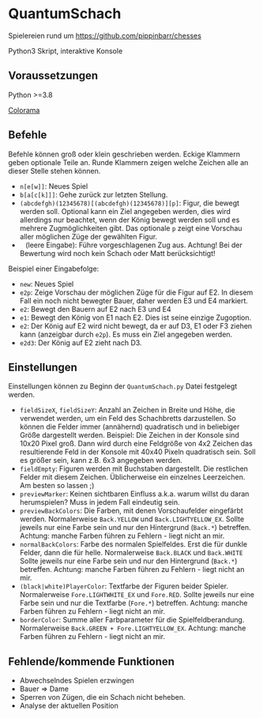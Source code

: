 # QuantumSchach
Spielereien rund um https://github.com/pippinbarr/chesses

Python3 Skript, interaktive Konsole
## Voraussetzungen
Python >=3.8

[Colorama](https://pypi.org/project/colorama/)

## Befehle
Befehle können groß oder klein geschrieben werden. Eckige Klammern geben optionale Teile an. Runde Klammern zeigen welche Zeichen alle an dieser Stelle stehen können.
* `n[e[w]]`: Neues Spiel
* `b[a[c[k]]]`: Gehe zurück zur letzten Stellung.
* `(abcdefgh)(12345678)[(abcdefgh)(12345678)][p]`: Figur, die bewegt werden soll. Optional kann ein Ziel angegeben werden, dies wird allerdings nur beachtet, wenn der König bewegt werden soll und es mehrere Zugmöglichkeiten gibt. Das optionale `p` zeigt eine Vorschau aller möglichen Züge der gewählten Figur. 
* ` ` (leere Eingabe): Führe vorgeschlagenen Zug aus. Achtung! Bei der Bewertung wird noch kein Schach oder Matt berücksichtigt!

Beispiel einer Eingabefolge:
* `new`: Neues Spiel
* `e2p`: Zeige Vorschau der möglichen Züge für die Figur auf E2. In diesem Fall ein noch nicht bewegter Bauer, daher werden E3 und E4 markiert.
* `e2`: Bewegt den Bauern auf E2 nach E3 und E4
* `e1`: Bewegt den König von E1 nach E2. Dies ist seine einzige Zugoption.
* `e2`: Der König auf E2 wird nicht bewegt, da er auf D3, E1 oder F3 ziehen kann (anzeigbar durch `e2p`). Es muss ein Ziel angegeben werden.
* `e2d3`: Der König auf E2 zieht nach D3. 

## Einstellungen
Einstellungen können zu Beginn der `QuantumSchach.py` Datei festgelegt werden.
* `fieldSizeX`, `fieldSizeY`: Anzahl an Zeichen in Breite und Höhe, die verwendet werden, um ein Feld des Schachbretts darzustellen. So können die Felder immer (annähernd) quadratisch und in beliebiger Größe dargestellt werden. Beispiel: Die Zeichen in der Konsole sind 10x20 Pixel groß. Dann wird durch eine Feldgröße von 4x2 Zeichen das resultierende Feld in der Konsole mit 40x40 Pixeln quadratisch sein. Soll es größer sein, kann z.B. 6x3 angegeben werden. 
* `fieldEmpty`: Figuren werden mit Buchstaben dargestellt. Die restlichen Felder mit diesem Zeichen. Üblicherweise ein einzelnes Leerzeichen. Am besten so lassen ;) 
* `previewMarker`: Keinen sichtbaren Einfluss a.k.a. warum willst du daran herumspielen? Muss in jedem Fall eindeutig sein. 
* `previewBackColors`: Die Farben, mit denen Vorschaufelder eingefärbt werden. Normalerweise `Back.YELLOW` und `Back.LIGHTYELLOW_EX`. Sollte jeweils nur eine Farbe sein und nur den Hintergrund (`Back.*`) betreffen. Achtung: manche Farben führen zu Fehlern - liegt nicht an mir.
* `normalBackColors`: Farbe des normalen Spielfeldes. Erst die für dunkle Felder, dann die für helle. Normalerweise `Back.BLACK` und `Back.WHITE` Sollte jeweils nur eine Farbe sein und nur den Hintergrund (`Back.*`) betreffen. Achtung: manche Farben führen zu Fehlern - liegt nicht an mir.
* `(black|white)PlayerColor`: Textfarbe der Figuren beider Spieler. Normalerweise `Fore.LIGHTWHITE_EX` und `Fore.RED`. Sollte jeweils nur eine Farbe sein und nur die Textfarbe (`Fore.*`) betreffen. Achtung: manche Farben führen zu Fehlern - liegt nicht an mir.
* `borderColor`: Summe aller Farbparameter für die Spielfeldberandung. Normalerweise `Back.GREEN + Fore.LIGHTYELLOW_EX`. Achtung: manche Farben führen zu Fehlern - liegt nicht an mir.

## Fehlende/kommende Funktionen
* Abwechselndes Spielen erzwingen
* Bauer => Dame
* Sperren von Zügen, die ein Schach nicht beheben.
* Analyse der aktuellen Position
